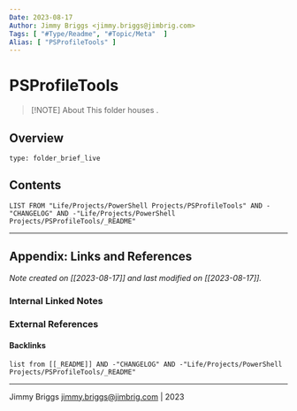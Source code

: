 ```yaml
---
Date: 2023-08-17
Author: Jimmy Briggs <jimmy.briggs@jimbrig.com>
Tags: [ "#Type/Readme", "#Topic/Meta"  ]
Alias: [ "PSProfileTools" ]
---
```


# PSProfileTools

> [!NOTE] About
> This folder houses .

## Overview


```ccard
type: folder_brief_live
```
 

## Contents

```dataview
LIST FROM "Life/Projects/PowerShell Projects/PSProfileTools" AND -"CHANGELOG" AND -"Life/Projects/PowerShell Projects/PSProfileTools/_README"
```

***

## Appendix: Links and References

*Note created on [[2023-08-17]] and last modified on [[2023-08-17]].*

### Internal Linked Notes

### External References

#### Backlinks

```dataview
list from [[_README]] AND -"CHANGELOG" AND -"Life/Projects/PowerShell Projects/PSProfileTools/_README"
```


***

Jimmy Briggs <jimmy.briggs@jimbrig.com> | 2023
